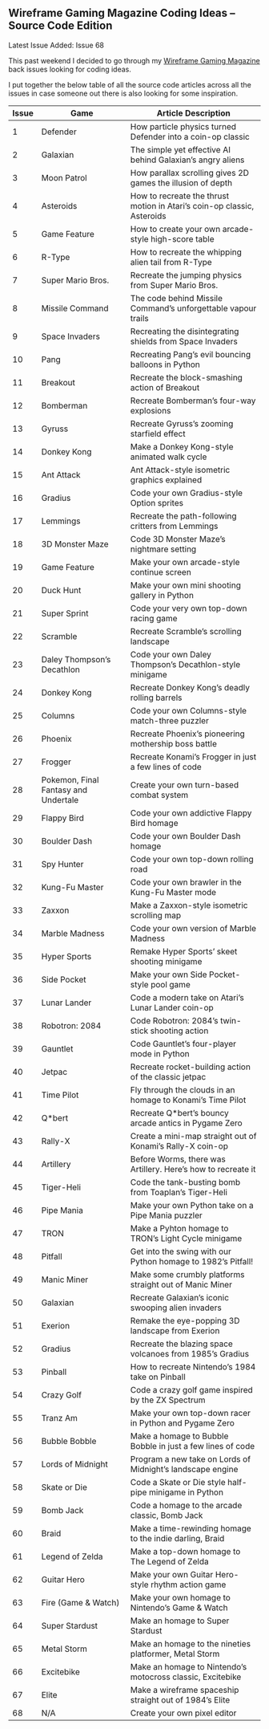 ## Wireframe Gaming Magazine Coding Ideas – Source Code Edition

Latest Issue Added: Issue 68

This past weekend I decided to go through my [Wireframe Gaming Magazine](https://wireframe.raspberrypi.com/issues) back issues looking for coding ideas.

I put together the below table of all the source code articles across all the issues in case someone out there is also looking for some inspiration.

| Issue | Game                                 | Article Description                                                     |
|-------|--------------------------------------|-------------------------------------------------------------------------|
| 1     | Defender                             | How particle physics turned Defender into a coin-op classic             |
| 2     | Galaxian                             | The simple yet effective AI behind Galaxian’s angry aliens              |
| 3     | Moon Patrol                          | How parallax scrolling gives 2D games the illusion of depth             |
| 4     | Asteroids                            | How to recreate the thrust motion in Atari’s coin-op classic, Asteroids |
| 5     | Game Feature                         | How to create your own arcade-style high-score table                    |
| 6     | R-Type                               | How to recreate the whipping alien tail from R-Type                     |
| 7     | Super Mario Bros.                    | Recreate the jumping physics from Super Mario Bros.                     |
| 8     | Missile Command                      | The code behind Missile Command’s unforgettable vapour trails           |
| 9     | Space Invaders                       | Recreating the disintegrating shields from Space Invaders               |
| 10    | Pang                                 | Recreating Pang’s evil bouncing balloons in Python                      |
| 11    | Breakout                             | Recreate the block-smashing action of Breakout                          |
| 12    | Bomberman                            | Recreate Bomberman’s four-way explosions                                |
| 13    | Gyruss                               | Recreate Gyruss’s zooming starfield effect                              |
| 14    | Donkey Kong                          | Make a Donkey Kong-style animated walk cycle                            |
| 15    | Ant Attack                           | Ant Attack-style isometric graphics explained                           |
| 16    | Gradius                              | Code your own Gradius-style Option sprites                              |
| 17    | Lemmings                             | Recreate the path-following critters from Lemmings                      |
| 18    | 3D Monster Maze                      | Code 3D Monster Maze’s nightmare setting                                |
| 19    | Game Feature                         | Make your own arcade-style continue screen                              |
| 20    | Duck Hunt                            | Make your own mini shooting gallery in Python                           |
| 21    | Super Sprint                         | Code your very own top-down racing game                                 |
| 22    | Scramble                             | Recreate Scramble’s scrolling landscape                                 |
| 23    | Daley Thompson’s Decathlon           | Code your own Daley Thompson’s Decathlon-style minigame                 |
| 24    | Donkey Kong                          | Recreate Donkey Kong’s deadly rolling barrels                           |
| 25    | Columns                              | Code your own Columns-style match-three puzzler                         |
| 26    | Phoenix                              | Recreate Phoenix’s pioneering mothership boss battle                    |
| 27    | Frogger                              | Recreate Konami’s Frogger in just a few lines of code                   |
| 28    | Pokemon, Final Fantasy and Undertale | Create your own turn-based combat system                                |
| 29    | Flappy Bird                          | Code your own addictive Flappy Bird homage                              |
| 30    | Boulder Dash                         | Code your own Boulder Dash homage                                       |
| 31    | Spy Hunter                           | Code your own top-down rolling road                                     |
| 32    | Kung-Fu Master                       | Code your own brawler in the Kung-Fu Master mode                        |
| 33    | Zaxxon                               | Make a Zaxxon-style isometric scrolling map                             |
| 34    | Marble Madness                       | Code your own version of Marble Madness                                 |
| 35    | Hyper Sports                         | Remake Hyper Sports’ skeet shooting minigame                            |
| 36    | Side Pocket                          | Make your own Side Pocket-style pool game                               |
| 37    | Lunar Lander                         | Code a modern take on Atari’s Lunar Lander coin-op                      |
| 38    | Robotron: 2084                       | Code Robotron: 2084’s twin-stick shooting action                        |
| 39    | Gauntlet                             | Code Gauntlet’s four-player mode in Python                              |
| 40    | Jetpac                               | Recreate rocket-building action of the classic jetpac                   |
| 41    | Time Pilot                           | Fly through the clouds in an homage to Konami’s Time Pilot              |
| 42    | Q*bert                               | Recreate Q*bert’s bouncy arcade antics in Pygame Zero                   |
| 43    | Rally-X                              | Create a mini-map straight out of Konami’s Rally-X coin-op              |
| 44    | Artillery                            | Before Worms, there was Artillery. Here’s how to recreate it            |
| 45    | Tiger-Heli                           | Code the tank-busting bomb from Toaplan’s Tiger-Heli                    |
| 46    | Pipe Mania                           | Make your own Python take on a Pipe Mania puzzler                       |
| 47    | TRON                                 | Make a Pyhton homage to TRON’s Light Cycle minigame                     |
| 48    | Pitfall                              | Get into the swing with our Python homage to 1982’s Pitfall!            |
| 49    | Manic Miner                          | Make some crumbly platforms straight out of Manic Miner                 |
| 50    | Galaxian                             | Recreate Galaxian’s iconic swooping alien invaders                      |
| 51    | Exerion                              | Remake the eye-popping 3D landscape from Exerion                        |
| 52    | Gradius                              | Recreate the blazing space volcanoes from 1985’s Gradius                |
| 53    | Pinball                              | How to recreate Nintendo’s 1984 take on Pinball                         |
| 54    | Crazy Golf                           | Code a crazy golf game inspired by the ZX Spectrum                      |
| 55    | Tranz Am                             | Make your own top-down racer in Python and Pygame Zero                  |
| 56    | Bubble Bobble                        | Make a homage to Bubble Bobble in just a few lines of code              |
| 57    | Lords of Midnight                    | Program a new take on Lords of Midnight’s landscape engine              |
| 58    | Skate or Die                         | Code a Skate or Die style half-pipe minigame in Python                  |
| 59    | Bomb Jack                            | Code a homage to the arcade classic, Bomb Jack                          |
| 60    | Braid                                | Make a time-rewinding homage to the indie darling, Braid                |
| 61    | Legend of Zelda                      | Make a top-down homage to The Legend of Zelda                           |
| 62    | Guitar Hero                          | Make your own Guitar Hero-style rhythm action game                      |
| 63    | Fire (Game & Watch)                  | Make your own homage to Nintendo’s Game & Watch                         |
| 64    | Super Stardust                       | Make an homage to Super Stardust                                        |
| 65    | Metal Storm                          | Make an homage to the nineties platformer, Metal Storm                  |
| 66    | Excitebike                           | Make an homage to Nintendo’s motocross classic, Excitebike              |
| 67    | Elite                                | Make a wireframe spaceship straight out of 1984’s Elite                 |
| 68    | N/A                                  | Create your own pixel editor                                            |
